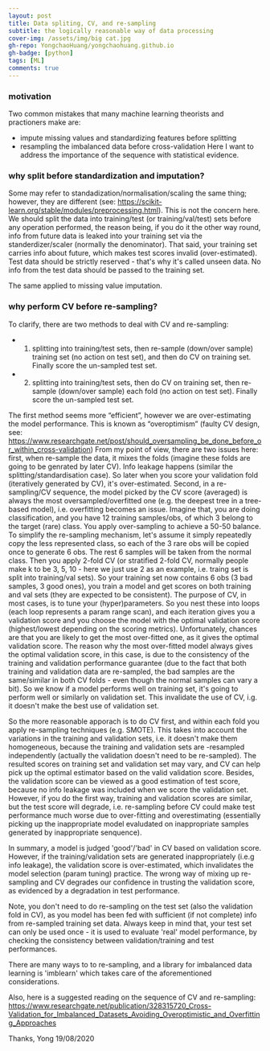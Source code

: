 ```yaml
---
layout: post
title: Data spliting, CV, and re-sampling
subtitle: the logically reasonable way of data processing
cover-img: /assets/img/big cat.jpg
gh-repo: YongchaoHuang/yongchaohuang.github.io
gh-badge: [python]
tags: [ML]
comments: true
---
```


### motivation
Two common mistakes that many machine learning theorists and practioners make are: 
* impute missing values and standardizing features before splitting
* resampling the imbalanced data before cross-validation
Here I want to address the importance of the sequence with statistical evidence. 

### why split before standardization and imputation?
Some may refer to standadization/normalisation/scaling the same thing; however, they are different (see: https://scikit-learn.org/stable/modules/preprocessing.html). This is not the concern here.
We should split the data into training/test (or training/val/test) sets before any operation performed, the reason being, if you do
it the other way round, info from future data is leaked into your training set via the standerdizer/scaler (normally the denominator). 
That said, your training set carries info about future, which makes test scores invalid (over-estimated). Test data should be strictly reserved - that's 
why it's called unseen data. No info from the test data should be passed to the training set.

The same applied to missing value imputation. <br />

### why perform CV before re-sampling?
To clarify, there are two methods to deal with CV and re-sampling:
* 1. splitting into training/test sets, then re-sample (down/over sample) training set (no action on test set), and then do CV on training set. Finally score the un-sampled test set.
* 2. splitting into training/test sets, then do CV on training set, then re-sample (down/over sample) each fold (no action on test set). Finally score the un-sampled test set.

The first method seems more “efficient”, however we are over-estimating the model performance. This is known as “overoptimism” (faulty CV design, see: https://www.researchgate.net/post/should_oversampling_be_done_before_or_within_cross-validation)
From my point of view, there are two issues here: first, when re-sample the data, it mixes the folds (imagine these folds are going to be genrated by later CV).
Info leakage happens (similar the splitting/standardisation case). So later when you score your validation fold (iteratively generated by CV), it's over-estimated.
Second, in a re-sampling/CV sequence, the model picked by the CV score (averaged) is always the most oversampled/overfitted one (e.g. the deepest tree in a tree-based model), i.e. overfitting
becomes an issue. Imagine that, you are doing classification, and you have 12 training samples/obs, of which 3 belong to the target (rare) class. You apply over-sampling to achieve a 50-50 balance.
To simplify the re-sampling mechanism, let's assume it simply repeatedly copy the less represented class, so each of the 3 rare obs will be copied once to generate 6 obs. The rest 6 samples
will be taken from the normal class. Then you apply 2-fold CV (or stratified 2-fold CV, normally people make k to be 3, 5, 10 - here we just use 2 as an example, i.e. traing set is split into training/val sets).
So your training set now contains 6 obs (3 bad samples, 3 good ones), you train a model and get scores on both training and val sets (they are expected to be consistent). The purpose of CV, in most cases, is to 
tune your (hyper)parameters. So you nest these into loops (each loop represents a param range scan), and each iteration gives you a validation score and you choose the model with the optimal 
validation score (highest/lowest depending on the scoring metrics). Unfortunately, chances are that you are likely to get the most over-fitted one, as it gives the optimal validation score. The reason why the most over-fitted
model always gives the optimal validation score, in this case, is due to the consistency of the training and validation performance guarantee (due to the fact that both training and validation data are re-sampled, the bad samples are the same/similar in both CV folds - even though the normal samples can vary a bit).
So we know if a model performs well on training set, it's going to perform well or similarly on validation set. This invalidate the use of CV, i.g. it doesn't make the best use of validation set.

So the more reasonable apporach is to do CV first, and within each fold you apply re-sampling techniques (e.g. SMOTE). This takes into account the variations in the training and validation sets, i.e. it doesn't make them homogeneous, because
the training and validation sets are -resampled independently (actually the validation doesn't need to be re-sampled). The resulted scores on training set and validation set may vary, and CV can help pick up the optimal estimator based on the valid validation score. 
Besides, the validation score can be viewed as a good estimation of test score, because no info leakage was included when we score the validation set. 
However, if you do the first way, training and validation scores are similar, but the test score will degrade, i.e. re-sampling before CV could make test performance much worse due to over-fitting and overestimating (essentially picking up the inappropriate model evaludated on inappropriate samples generated by inappropriate senquence).

In summary, a model is judged 'good'/'bad' in CV based on validation score. However, if the training/validation sets are generated inappropriately (i.e.g info leakage), the validation score is over-estimated, which invalidates the model selection (param tuning) practice. The wrong way of mixing up re-sampling and CV degrades our confidence in trusting the validation score, as evidenced by a degradation in test performance.

Note, you don't need to do re-sampling on the test set (also the validation fold in CV), as you model has been fed with sufficient (if not complete) info from re-sampled training set data. Always keep in mind that, your test set can only be used once - it is used to evaluate 'real' model performance, by checking the consistency between validation/training and test performances.

There are many ways to to re-sampling, and a library for imbalanced data learning is 'imblearn' which takes care of the aforementioned considerations.

Also, here is a suggested reading on the sequence of CV and re-sampling: https://www.researchgate.net/publication/328315720_Cross-Validation_for_Imbalanced_Datasets_Avoiding_Overoptimistic_and_Overfitting_Approaches


Thanks,
Yong
19/08/2020

